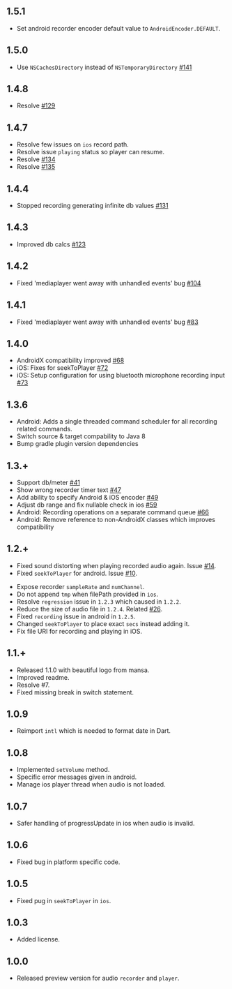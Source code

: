## 1.5.1
+ Set android recorder encoder default value to `AndroidEncoder.DEFAULT`.
## 1.5.0
+ Use `NSCachesDirectory` instead of `NSTemporaryDirectory` [#141](https://github.com/dooboolab/flutter_sound/pull/141)
## 1.4.8
+ Resolve [#129](https://github.com/dooboolab/flutter_sound/issues/129)
## 1.4.7
+ Resolve few issues on `ios` record path.
+ Resolve issue `playing` status so player can resume.
+ Resolve [#134](https://github.com/dooboolab/flutter_sound/issues/134)
+ Resolve [#135](https://github.com/dooboolab/flutter_sound/issues/135)
## 1.4.4
+ Stopped recording generating infinite db values [#131](https://github.com/dooboolab/flutter_sound/pull/131)
## 1.4.3
+ Improved db calcs [#123](https://github.com/dooboolab/flutter_sound/pull/123)
## 1.4.2
+ Fixed 'mediaplayer went away with unhandled events' bug [#104](https://github.com/dooboolab/flutter_sound/pull/104)
## 1.4.1
+ Fixed 'mediaplayer went away with unhandled events' bug [#83](https://github.com/dooboolab/flutter_sound/pull/83)
## 1.4.0
+ AndroidX compatibility improved [#68](https://github.com/dooboolab/flutter_sound/pull/68)
+ iOS: Fixes for seekToPlayer [#72](https://github.com/dooboolab/flutter_sound/pull/72)
+ iOS: Setup configuration for using bluetooth microphone recording input [#73](https://github.com/dooboolab/flutter_sound/pull/73)

## 1.3.6
+ Android: Adds a single threaded command scheduler for all recording related
  commands.
+ Switch source & target compability to Java 8
+ Bump gradle plugin version dependencies

## 1.3.+
+ Support db/meter [#41](https://github.com/dooboolab/flutter_sound/pull/41)
+ Show wrong recorder timer text [#47](https://github.com/dooboolab/flutter_sound/pull/47)
+ Add ability to specify Android & iOS encoder [#49](https://github.com/dooboolab/flutter_sound/pull/49)
+ Adjust db range and fix nullable check in ios [#59](https://github.com/dooboolab/flutter_sound/pull/59)
+ Android: Recording operations on a separate command queue [#66](https://github.com/dooboolab/flutter_sound/pull/66)
+ Android: Remove reference to non-AndroidX classes which improves compatibility

## 1.2.+
* Fixed sound distorting when playing recorded audio again. Issue [#14](https://github.com/dooboolab/flutter_sound/issues/14).
* Fixed `seekToPlayer` for android. Issue [#10](https://github.com/dooboolab/flutter_sound/issues/10).
+ Expose recorder `sampleRate` and `numChannel`.
+ Do not append `tmp` when filePath provided in `ios`.
+ Resolve `regression` issue in `1.2.3` which caused in `1.2.2`.
+ Reduce the size of audio file in `1.2.4`. Related [#26](https://github.com/dooboolab/flutter_sound/issues/26).
+ Fixed `recording` issue in android in `1.2.5`.
+ Changed `seekToPlayer` to place exact `secs` instead adding it.
+ Fix file URI for recording and playing in iOS.
## 1.1.+
* Released 1.1.0 with beautiful logo from mansa.
* Improved readme.
* Resolve #7.
* Fixed missing break in switch statement.
## 1.0.9
* Reimport `intl` which is needed to format date in Dart.
## 1.0.8
* Implemented `setVolume` method.
* Specific error messages given in android.
* Manage ios player thread when audio is not loaded.
## 1.0.7
* Safer handling of progressUpdate in ios when audio is invalid.
## 1.0.6
* Fixed bug in platform specific code.
## 1.0.5
* Fixed pug in `seekToPlayer` in `ios`.
## 1.0.3
* Added license.
## 1.0.0
* Released preview version for audio `recorder` and `player`.
